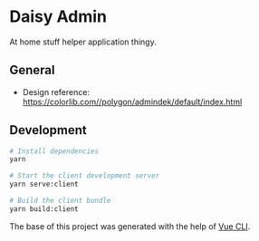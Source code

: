 # Daisy Admin

At home stuff helper application thingy.

## General
- Design reference: https://colorlib.com//polygon/admindek/default/index.html

## Development
```bash
# Install dependencies
yarn

# Start the client development server
yarn serve:client

# Build the client bundle
yarn build:client
```

The base of this project was generated with the help of [Vue CLI](https://cli.vuejs.org).
